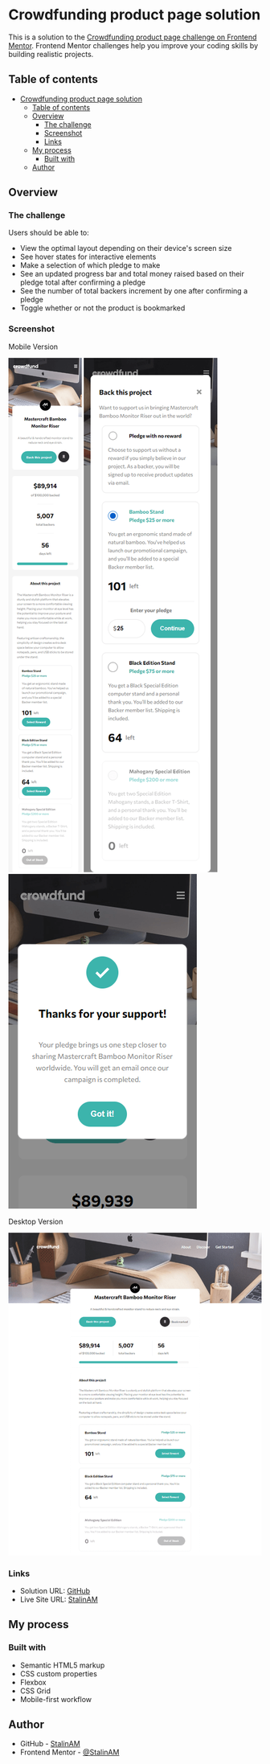 # Crowdfunding product page solution

This is a solution to the [Crowdfunding product page challenge on Frontend Mentor](https://www.frontendmentor.io/challenges/crowdfunding-product-page-7uvcZe7ZR). Frontend Mentor challenges help you improve your coding skills by building realistic projects. 

## Table of contents

- [Crowdfunding product page solution](#crowdfunding-product-page-solution)
  - [Table of contents](#table-of-contents)
  - [Overview](#overview)
    - [The challenge](#the-challenge)
    - [Screenshot](#screenshot)
    - [Links](#links)
  - [My process](#my-process)
    - [Built with](#built-with)
  - [Author](#author)

## Overview

### The challenge

Users should be able to:

- View the optimal layout depending on their device's screen size
- See hover states for interactive elements
- Make a selection of which pledge to make
- See an updated progress bar and total money raised based on their pledge total after confirming a pledge
- See the number of total backers increment by one after confirming a pledge
- Toggle whether or not the product is bookmarked

### Screenshot

Mobile Version

![](./images/screenshot2.png)
![](./images/screenshot3.png)
![](./images/screenshot4.png)

Desktop Version

![](./images/screenshot1.png)

### Links

- Solution URL: [GitHub](https://github.com/StalinAM/crowfunding-product-page.git)
- Live Site URL: [StalinAM](https://stalinam.github.io/crowfunding-product-page/)

## My process

### Built with

- Semantic HTML5 markup
- CSS custom properties
- Flexbox
- CSS Grid
- Mobile-first workflow

## Author

- GitHub - [StalinAM](https://github.com/StalinAM)
- Frontend Mentor - [@StalinAM](https://www.frontendmentor.io/profile/StalinAM)